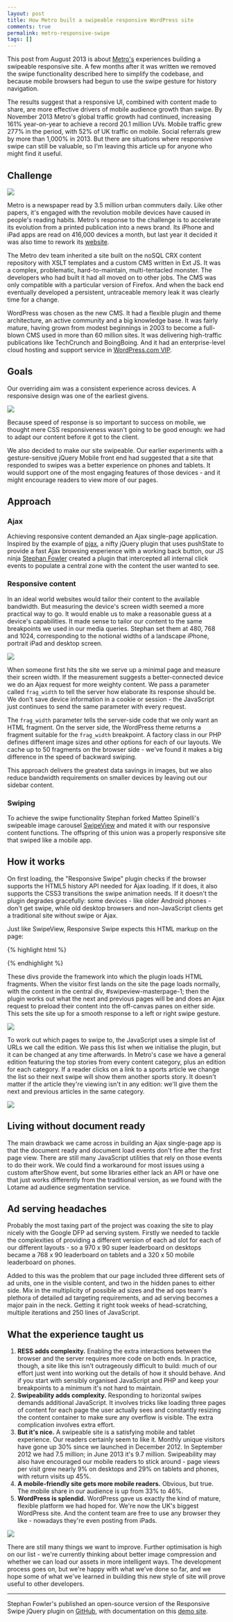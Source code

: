 ```yaml
---
layout: post
title: How Metro built a swipeable responsive WordPress site
comments: true
permalink: metro-responsive-swipe
tags: []
---
```


<div class="message">
<p>This post from August 2013 is about <a href="http://metro.co.uk">Metro's</a> experiences building a swipeable responsive site. A few months after it was written we removed the swipe functionality described here to simplify the codebase, and because mobile browsers had begun to use the swipe gesture for history navigation.</p>
<p>The results suggest that a responsive UI, combined with content made to share, are more effective drivers of mobile audience growth than swipe. By November 2013 Metro's global traffic growth had continued, increasing 161% year-on-year to achieve a record 20.1 million UVs. Mobile traffic grew 277% in the period, with 52% of UK traffic on mobile. Social referrals grew by more than 1,000% in 2013. But there are situations where responsive swipe can still be valuable, so I'm leaving this article up for anyone who might find it useful.</p>
</div>

## Challenge

<img src="/assets/2013/08/metro-bin.png" class="content-img img-right">

Metro is a newspaper read by 3.5 million urban commuters daily. Like other papers, it's engaged with the revolution mobile devices have caused in people's reading habits. Metro's response to the challenge is to accelerate its evolution from a printed publication into a news brand. Its iPhone and iPad apps are read on 416,000 devices a month, but last year it decided it was also time to rework its [website](http://metro.co.uk).

The Metro dev team inherited a site built on the noSQL CRX content repository with XSLT templates and a custom CMS written in Ext JS. It was a complex, problematic, hard-to-maintain, multi-tentacled monster. The developers who had built it had all moved on to other jobs. The CMS was only compatible with a particular version of Firefox. And when the back end eventually developed a persistent, untraceable memory leak it was clearly time for a change.

WordPress was chosen as the new CMS. It had a flexible plugin and theme architecture, an active community and a big knowledge base. It was fairly mature, having grown from modest beginnings in 2003 to become a full-blown CMS used in more than 60 million sites. It was delivering high-traffic publications like TechCrunch and BoingBoing. And it had an enterprise-level cloud hosting and support service in [WordPress.com VIP](http://vip.wordpress.com).

## Goals

Our overriding aim was a consistent experience across devices. A responsive design was one of the earliest givens.

<img src="/assets/2013/08/iphone.png" class="content-img">

Because speed of response is so important to success on mobile, we thought mere CSS responsiveness wasn't going to be good enough: we had to adapt our content before it got to the client.

We also decided to make our site swipeable. Our earlier experiments with a gesture-sensitive jQuery Mobile front end had suggested that a site that responded to swipes was a better experience on phones and tablets. It would support one of the most engaging features of those devices - and it might encourage readers to view more of our pages.

## Approach

### Ajax

Achieving responsive content demanded an Ajax single-page application. Inspired by the example of [pjax](http://pjax.heroku.com/), a nifty jQuery plugin that uses pushState to provide a fast Ajax browsing experience with a working back button, our JS ninja [Stephan Fowler](http://stephanfowler.com/) created a plugin that intercepted all internal click events to populate a central zone with the content the user wanted to see.

### Responsive content

In an ideal world websites would tailor their content to the available bandwidth. But measuring the device's screen width seemed a more practical way to go. It would enable us to make a reasonable guess at a device's capabilities. It made sense to tailor our content to the same breakpoints we used in our media queries. Stephan set them at 480, 768 and 1024, corresponding to the notional widths of a landscape iPhone, portrait iPad and desktop screen.

<img src="/assets/2013/08/widths.png" class="content-img">

When someone first hits the site we serve up a minimal page and measure their screen width. If the measurement suggests a better-connected device we do an Ajax request for more weighty content. We pass a parameter called `frag_width` to tell the server how elaborate its response should be. We don't save device information in a cookie or session - the JavaScript just continues to send the same parameter with every request.

The `frag_width` parameter tells the server-side code that we only want an HTML fragment. On the server side, the WordPress theme returns a fragment suitable for the `frag_width` breakpoint. A factory class in our PHP defines different image sizes and other options for each of our layouts. We cache up to 50 fragments on the browser side - we've found it makes a big difference in the speed of backward swiping.

This approach delivers the greatest data savings in images, but we also reduce bandwidth requirements on smaller devices by leaving out our sidebar content.

### Swiping

To achieve the swipe functionality Stephan forked Matteo Spinelli's swipeable image carousel [SwipeView](https://github.com/cubiq/SwipeView) and mated it with our responsive content functions. The offspring of this union was a properly responsive site that swiped like a mobile app.

## How it works

On first loading, the "Responsive Swipe" plugin checks if the browser supports the HTML5 history API needed for Ajax loading. If it does, it also supports the CSS3 transitions the swipe animation needs. If it doesn't the plugin degrades gracefully: some devices - like older Android phones - don't get swipe, while old desktop browsers and non-JavaScript clients get a traditional site without swipe or Ajax.

Just like SwipeView, Responsive Swipe expects this HTML markup on the page:

{% highlight html %}
<div id="swipeview-slider">
    <div id="swipeview-masterpage-0">
        <!-- First left-hand content will load here -->
    </div>
    <div id="swipeview-masterpage-1">
        <!-- Main content is here -->
    </div>
    <div id="swipeview-masterpage-2">
        <!-- First right-hand content will load here -->
    </div>
</div>
{% endhighlight %}

These divs provide the framework into which the plugin loads HTML fragments. When the visitor first lands on the site the page loads normally, with the content in the central div, #swipeview-masterpage-1; then the plugin works out what the next and previous pages will be and does an Ajax request to preload their content into the off-canvas panes on either side. This sets the site up for a smooth response to a left or right swipe gesture.

![](/assets/2013/08/panes.png)

To work out which pages to swipe to, the JavaScript uses a simple list of URLs we call the edition. We pass this list when we initialise the plugin, but it can be changed at any time afterwards. In Metro's case we have a general edition featuring the top stories from every content category, plus an edition for each category. If a reader clicks on a link to a sports article we change the list so their next swipe will show them another sports story. It doesn't matter if the article they're viewing isn't in any edition: we'll give them the next and previous articles in the same category.

![](/assets/2013/08/responsive-swipe-panes.png)

## Living without document ready

The main drawback we came across in building an Ajax single-page app is that the document ready and document load events don't fire after the first page view. There are still many JavaScript utilities that rely on those events to do their work. We could find a workaround for most issues using a custom afterShow event, but some libraries either lack an API or have one that just works differently from the traditional version, as we found with the Lotame ad audience segmentation service.

## Ad serving headaches

Probably the most taxing part of the project was coaxing the site to play nicely with the Google DFP ad serving system. Firstly we needed to tackle the complexities of providing a different version of each ad slot for each of our different layouts - so a 970 x 90 super leaderboard on desktops became a 768 x 90 leaderboard on tablets and a 320 x 50 mobile leaderboard on phones.

Added to this was the problem that our page included three different sets of ad units, one in the visible content, and two in the hidden panes to either side. Mix in the multiplicity of possible ad sizes and the ad ops team's plethora of detailed ad targeting requirements, and ad serving becomes a major pain in the neck. Getting it right took weeks of head-scratching, multiple iterations and 250 lines of JavaScript.

## What the experience taught us

1. **RESS adds complexity.** Enabling the extra interactions between the browser and the server requires more code on both ends. In practice, though, a site like this isn't outrageously difficult to build: much of our effort just went into working out the details of how it should behave. And if you start with sensibly organised JavaScript and PHP and keep your breakpoints to a minimum it's not hard to maintain.
2. **Swipeability adds complexity.** Responding to horizontal swipes demands additional JavaScript. It involves tricks like loading three pages of content for each page the user actually sees and constantly resizing the content container to make sure any overflow is visible. The extra complication involves extra effort.
3. **But it's nice.** A swipeable site is a satisfying mobile and tablet experience. Our readers certainly seem to like it. Monthly unique visitors have gone up 30% since we launched in December 2012. In September 2012 we had 7.5 million; in June 2013 it's 9.7 million. Swipeability may also have encouraged our mobile readers to stick around - page views per visit grew nearly 9% on desktops and 29% on tablets and phones, with return visits up 45%.
4. **A mobile-friendly site gets more mobile readers.** Obvious, but true. The mobile share in our audience is up from 33% to 46%.
5. **WordPress is splendid.** WordPress gave us exactly the kind of mature, flexible platform we had hoped for. We're now the UK's biggest WordPress site. And the content team are free to use any browser they like - nowadays they're even posting from iPads.

<img src="/assets/2013/08/circle-graph.png" class="content-img">

There are still many things we want to improve. Further optimisation is high on our list - we're currently thinking about better image compression and whether we can load our assets in more intelligent ways. The development process goes on, but we're happy with what we've done so far, and we hope some of what we've learned in building this new style of site will prove useful to other developers.

---

Stephan Fowler's published an open-source version of the Responsive Swipe jQuery plugin on [GitHub](http://github.com/stephanfowler/responsive-swipe), with documentation on this [demo site](http://humbleself.com/responsive-swipe/).
